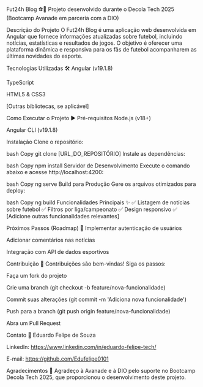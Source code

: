 Fut24h Blog ⚽📰
Projeto desenvolvido durante o Decola Tech 2025 (Bootcamp Avanade em parceria com a DIO)

Descrição do Projeto
O Fut24h Blog é uma aplicação web desenvolvida em Angular que fornece informações atualizadas sobre futebol, incluindo notícias, estatísticas e resultados de jogos. O objetivo é oferecer uma plataforma dinâmica e responsiva para os fãs de futebol acompanharem as últimas novidades do esporte.

Tecnologias Utilizadas 🛠️
Angular (v19.1.8)

TypeScript

HTML5 & CSS3

[Outras bibliotecas, se aplicável]

Como Executar o Projeto ▶️
Pré-requisitos
Node.js (v18+)

Angular CLI (v19.1.8)

Instalação
Clone o repositório:

bash
Copy
git clone [URL_DO_REPOSITÓRIO]
Instale as dependências:

bash
Copy
npm install
Servidor de Desenvolvimento
Execute o comando abaixo e acesse http://localhost:4200:

bash
Copy
ng serve
Build para Produção
Gere os arquivos otimizados para deploy:

bash
Copy
ng build
Funcionalidades Principais ✨
✅ Listagem de notícias sobre futebol
✅ Filtros por liga/campeonato
✅ Design responsivo
✅ [Adicione outras funcionalidades relevantes]

Próximos Passos (Roadmap) 🚀
Implementar autenticação de usuários

Adicionar comentários nas notícias

Integração com API de dados esportivos

Contribuição 🤝
Contribuições são bem-vindas! Siga os passos:

Faça um fork do projeto

Crie uma branch (git checkout -b feature/nova-funcionalidade)

Commit suas alterações (git commit -m 'Adiciona nova funcionalidade')

Push para a branch (git push origin feature/nova-funcionalidade)

Abra um Pull Request

Contato 📩
Eduardo Felipe de Souza

LinkedIn: https://www.linkedin.com/in/eduardo-felipe-tech/

E-mail: https://github.com/Edufelipe0101

Agradecimentos 🙏
Agradeço à Avanade e à DIO pelo suporte no Bootcamp Decola Tech 2025, que proporcionou o desenvolvimento deste projeto.
